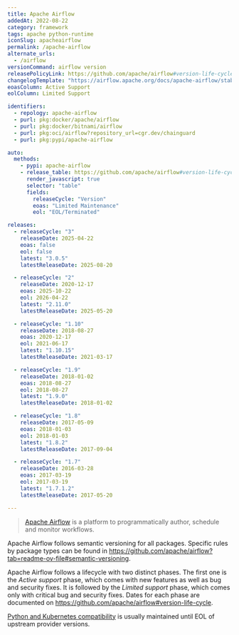 ```yaml
---
title: Apache Airflow
addedAt: 2022-08-22
category: framework
tags: apache python-runtime
iconSlug: apacheairflow
permalink: /apache-airflow
alternate_urls:
  - /airflow
versionCommand: airflow version
releasePolicyLink: https://github.com/apache/airflow#version-life-cycle
changelogTemplate: "https://airflow.apache.org/docs/apache-airflow/stable/release_notes.html#airflow-{{'__LATEST__'|replace:'.','-'}}-__LATEST_RELEASE_DATE__"
eoasColumn: Active Support
eolColumn: Limited Support

identifiers:
  - repology: apache-airflow
  - purl: pkg:docker/apache/airflow
  - purl: pkg:docker/bitnami/airflow
  - purl: pkg:oci/airflow?repository_url=cgr.dev/chainguard
  - purl: pkg:pypi/apache-airflow

auto:
  methods:
    - pypi: apache-airflow
    - release_table: https://github.com/apache/airflow#version-life-cycle
      render_javascript: true
      selector: "table"
      fields:
        releaseCycle: "Version"
        eoas: "Limited Maintenance"
        eol: "EOL/Terminated"

releases:
  - releaseCycle: "3"
    releaseDate: 2025-04-22
    eoas: false
    eol: false
    latest: "3.0.5"
    latestReleaseDate: 2025-08-20

  - releaseCycle: "2"
    releaseDate: 2020-12-17
    eoas: 2025-10-22
    eol: 2026-04-22
    latest: "2.11.0"
    latestReleaseDate: 2025-05-20

  - releaseCycle: "1.10"
    releaseDate: 2018-08-27
    eoas: 2020-12-17
    eol: 2021-06-17
    latest: "1.10.15"
    latestReleaseDate: 2021-03-17

  - releaseCycle: "1.9"
    releaseDate: 2018-01-02
    eoas: 2018-08-27
    eol: 2018-08-27
    latest: "1.9.0"
    latestReleaseDate: 2018-01-02

  - releaseCycle: "1.8"
    releaseDate: 2017-05-09
    eoas: 2018-01-03
    eol: 2018-01-03
    latest: "1.8.2"
    latestReleaseDate: 2017-09-04

  - releaseCycle: "1.7"
    releaseDate: 2016-03-28
    eoas: 2017-03-19
    eol: 2017-03-19
    latest: "1.7.1.2"
    latestReleaseDate: 2017-05-20

---
```


> [Apache Airflow](https://airflow.apache.org/) is a platform to programmatically author, schedule
> and monitor workflows.

Apache Airflow follows semantic versioning for all packages. Specific rules by package types can
be found in <https://github.com/apache/airflow?tab=readme-ov-file#semantic-versioning>.

Apache Airflow follows a lifecycle with two distinct phases. The first one is the _Active support_
phase, which comes with new features as well as bug and security fixes. It is followed by the
_Limited support_ phase, which comes only with critical bug and security fixes. Dates for each
phase are documented on <https://github.com/apache/airflow#version-life-cycle>.

[Python and Kubernetes compatibility](https://github.com/apache/airflow#support-for-python-and-kubernetes-versions)
is usually maintained until EOL of upstream provider versions.
